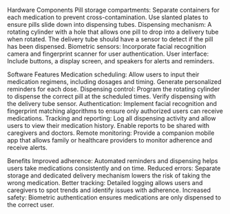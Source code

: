 Hardware Components
Pill storage compartments: Separate containers for each medication to prevent cross-contamination. Use slanted plates to ensure pills slide down into dispensing tubes.
Dispensing mechanism: A rotating cylinder with a hole that allows one pill to drop into a delivery tube when rotated. The delivery tube should have a sensor to detect if the pill has been dispensed.
Biometric sensors: Incorporate facial recognition camera and fingerprint scanner for user authentication.
User interface: Include buttons, a display screen, and speakers for alerts and reminders.

Software Features
Medication scheduling: Allow users to input their medication regimens, including dosages and timing. Generate personalized reminders for each dose.
Dispensing control: Program the rotating cylinder to dispense the correct pill at the scheduled times. Verify dispensing with the delivery tube sensor.
Authentication: Implement facial recognition and fingerprint matching algorithms to ensure only authorized users can receive medications.
Tracking and reporting: Log all dispensing activity and allow users to view their medication history. Enable reports to be shared with caregivers and doctors.
Remote monitoring: Provide a companion mobile app that allows family or healthcare providers to monitor adherence and receive alerts.

Benefits
Improved adherence: Automated reminders and dispensing helps users take medications consistently and on time.
Reduced errors: Separate storage and dedicated delivery mechanism lowers the risk of taking the wrong medication.
Better tracking: Detailed logging allows users and caregivers to spot trends and identify issues with adherence.
Increased safety: Biometric authentication ensures medications are only dispensed to the correct user.